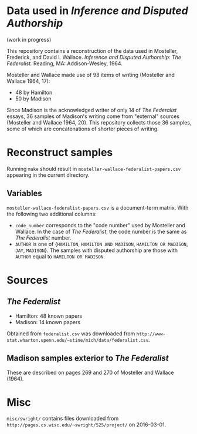 Data used in *Inference and Disputed Authorship*
================================================

(work in progress)

This repository contains a reconstruction of the data used in Mosteller,
Frederick, and David L Wallace. *Inference and Disputed Authorship: The
Federalist.* Reading, MA: Addison-Wesley, 1964.

Mosteller and Wallace made use of 98 items of writing (Mosteller and Wallace
1964, 17):

- 48 by Hamilton
- 50 by Madison

Since Madison is the acknowledged writer of only 14 of *The Federalist* essays,
36 samples of Madison's writing come from "external" sources (Mosteller and
Wallace 1964, 20). This repository collects those 36 samples, some of which are
concatenations of shorter pieces of writing.

Reconstruct samples
===================

Running ``make`` should result in
``mosteller-wallace-federalist-papers.csv`` appearing in the current
directory.

Variables
---------

``mosteller-wallace-federalist-papers.csv`` is a document-term matrix. With
the following two additional columns:

-   ``code_number`` corresponds to the "code number" used by Mosteller and Wallace. In the case of *The Federalist*, the
    code number is the same as *The Federalist* number.
-   ``AUTHOR`` is one of {``HAMILTON``, ``HAMILTON AND MADISON``, ``HAMILTON OR MADISON``, ``JAY``, ``MADISON``}. The
    samples with disputed authorship are those with ``AUTHOR`` equal to ``HAMILTON OR MADISON``.


Sources
=======

*The Federalist*
----------------

- Hamilton: 48 known papers
- Madison: 14 known papers

Obtained from ``federalist.csv`` was downloaded from
``http://www-stat.wharton.upenn.edu/~stine/mich/data/federalist.csv``.

Madison samples exterior to *The Federalist*
--------------------------------------------

These are described on pages 269 and 270 of Mosteller and Wallace (1964).

Misc
====

``misc/swright/`` contains files downloaded from
``http://pages.cs.wisc.edu/~swright/525/project/`` on 2016-03-01.
